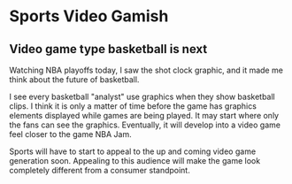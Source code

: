 # Sports Video Gamish

## Video game type basketball is next 

Watching NBA playoffs today, I saw the shot clock graphic, and it made me think about the future of basketball.

I see every basketball "analyst" use graphics when they show basketball clips.  I think it is only a matter of time before the game has graphics elements displayed while games are being played.  It may start where only the fans can see the graphics.  Eventually, it will develop into a video game feel closer to the game NBA Jam.  

Sports will have to start to appeal to the up and coming video game generation soon.  Appealing to this audience will make the game look completely different from a consumer standpoint. 
